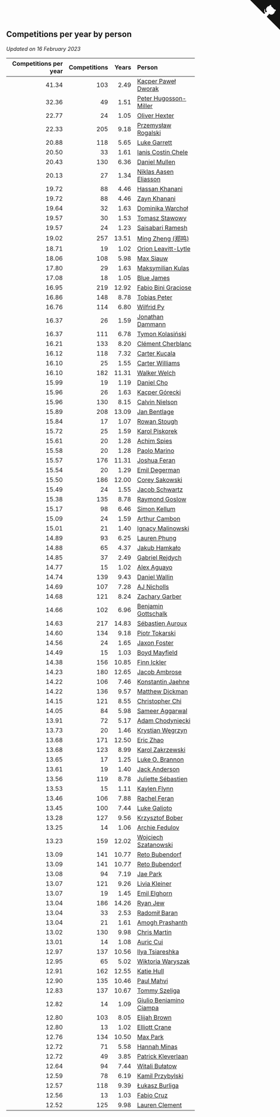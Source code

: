 ## Competitions per year by person

*Updated on 16 February 2023*

| Competitions per year | Competitions | Years | Person |
| ---: | ---: | ---: | :--- |
| 41.34 | 103 | 2.49 | [Kacper Paweł Dworak](https://www.worldcubeassociation.org/persons/2020DWOR01) |
| 32.36 | 49 | 1.51 | [Peter Hugosson-Miller](https://www.worldcubeassociation.org/persons/2021HUGO01) |
| 22.77 | 24 | 1.05 | [Oliver Hexter](https://www.worldcubeassociation.org/persons/2022HEXT01) |
| 22.33 | 205 | 9.18 | [Przemysław Rogalski](https://www.worldcubeassociation.org/persons/2013ROGA02) |
| 20.88 | 118 | 5.65 | [Luke Garrett](https://www.worldcubeassociation.org/persons/2017GARR05) |
| 20.50 | 33 | 1.61 | [Ianis Costin Chele](https://www.worldcubeassociation.org/persons/2021CHEL01) |
| 20.43 | 130 | 6.36 | [Daniel Mullen](https://www.worldcubeassociation.org/persons/2016MULL04) |
| 20.13 | 27 | 1.34 | [Niklas Aasen Eliasson](https://www.worldcubeassociation.org/persons/2021ELIA01) |
| 19.72 | 88 | 4.46 | [Hassan Khanani](https://www.worldcubeassociation.org/persons/2018KHAN26) |
| 19.72 | 88 | 4.46 | [Zayn Khanani](https://www.worldcubeassociation.org/persons/2018KHAN28) |
| 19.64 | 32 | 1.63 | [Dominika Warchoł](https://www.worldcubeassociation.org/persons/2021WARC01) |
| 19.57 | 30 | 1.53 | [Tomasz Stawowy](https://www.worldcubeassociation.org/persons/2021STAW01) |
| 19.57 | 24 | 1.23 | [Saisabari Ramesh](https://www.worldcubeassociation.org/persons/2021RAME01) |
| 19.02 | 257 | 13.51 | [Ming Zheng (郑鸣)](https://www.worldcubeassociation.org/persons/2009ZHEN11) |
| 18.71 | 19 | 1.02 | [Orion Leavitt-Lytle](https://www.worldcubeassociation.org/persons/2022LEAV01) |
| 18.06 | 108 | 5.98 | [Max Siauw](https://www.worldcubeassociation.org/persons/2017SIAU02) |
| 17.80 | 29 | 1.63 | [Maksymilian Kulas](https://www.worldcubeassociation.org/persons/2021KULA02) |
| 17.08 | 18 | 1.05 | [Blue James](https://www.worldcubeassociation.org/persons/2022JAME01) |
| 16.95 | 219 | 12.92 | [Fabio Bini Graciose](https://www.worldcubeassociation.org/persons/2010GRAC02) |
| 16.86 | 148 | 8.78 | [Tobias Peter](https://www.worldcubeassociation.org/persons/2014PETE03) |
| 16.76 | 114 | 6.80 | [Wilfrid Py](https://www.worldcubeassociation.org/persons/2016PYWI01) |
| 16.37 | 26 | 1.59 | [Jonathan Dammann](https://www.worldcubeassociation.org/persons/2021DAMM01) |
| 16.37 | 111 | 6.78 | [Tymon Kolasiński](https://www.worldcubeassociation.org/persons/2016KOLA02) |
| 16.21 | 133 | 8.20 | [Clément Cherblanc](https://www.worldcubeassociation.org/persons/2014CHER05) |
| 16.12 | 118 | 7.32 | [Carter Kucala](https://www.worldcubeassociation.org/persons/2015KUCA01) |
| 16.10 | 25 | 1.55 | [Carter Williams](https://www.worldcubeassociation.org/persons/2021WILL06) |
| 16.10 | 182 | 11.31 | [Walker Welch](https://www.worldcubeassociation.org/persons/2011WELC01) |
| 15.99 | 19 | 1.19 | [Daniel Cho](https://www.worldcubeassociation.org/persons/2021CHOD01) |
| 15.96 | 26 | 1.63 | [Kacper Górecki](https://www.worldcubeassociation.org/persons/2021GORE01) |
| 15.96 | 130 | 8.15 | [Calvin Nielson](https://www.worldcubeassociation.org/persons/2014NIEL03) |
| 15.89 | 208 | 13.09 | [Jan Bentlage](https://www.worldcubeassociation.org/persons/2010BENT01) |
| 15.84 | 17 | 1.07 | [Rowan Stough](https://www.worldcubeassociation.org/persons/2022STOU01) |
| 15.72 | 25 | 1.59 | [Karol Piskorek](https://www.worldcubeassociation.org/persons/2021PISK01) |
| 15.61 | 20 | 1.28 | [Achim Spies](https://www.worldcubeassociation.org/persons/2021SPIE01) |
| 15.58 | 20 | 1.28 | [Paolo Marino](https://www.worldcubeassociation.org/persons/2021MARI04) |
| 15.57 | 176 | 11.31 | [Joshua Feran](https://www.worldcubeassociation.org/persons/2011FERA01) |
| 15.54 | 20 | 1.29 | [Emil Degerman](https://www.worldcubeassociation.org/persons/2021DEGE01) |
| 15.50 | 186 | 12.00 | [Corey Sakowski](https://www.worldcubeassociation.org/persons/2011SAKO01) |
| 15.49 | 24 | 1.55 | [Jacob Schwartz](https://www.worldcubeassociation.org/persons/2021SCHW01) |
| 15.38 | 135 | 8.78 | [Raymond Goslow](https://www.worldcubeassociation.org/persons/2014GOSL01) |
| 15.17 | 98 | 6.46 | [Simon Kellum](https://www.worldcubeassociation.org/persons/2016KELL12) |
| 15.09 | 24 | 1.59 | [Arthur Cambon](https://www.worldcubeassociation.org/persons/2021CAMB01) |
| 15.01 | 21 | 1.40 | [Ignacy Malinowski](https://www.worldcubeassociation.org/persons/2021MALI02) |
| 14.89 | 93 | 6.25 | [Lauren Phung](https://www.worldcubeassociation.org/persons/2016PHUN02) |
| 14.88 | 65 | 4.37 | [Jakub Hamkało](https://www.worldcubeassociation.org/persons/2018HAMK01) |
| 14.85 | 37 | 2.49 | [Gabriel Rejdych](https://www.worldcubeassociation.org/persons/2020REJD01) |
| 14.77 | 15 | 1.02 | [Alex Aguayo](https://www.worldcubeassociation.org/persons/2022AGUA01) |
| 14.74 | 139 | 9.43 | [Daniel Wallin](https://www.worldcubeassociation.org/persons/2013WALL03) |
| 14.69 | 107 | 7.28 | [AJ Nicholls](https://www.worldcubeassociation.org/persons/2015NICH04) |
| 14.68 | 121 | 8.24 | [Zachary Garber](https://www.worldcubeassociation.org/persons/2014GARB01) |
| 14.66 | 102 | 6.96 | [Benjamin Gottschalk](https://www.worldcubeassociation.org/persons/2016GOTT01) |
| 14.63 | 217 | 14.83 | [Sébastien Auroux](https://www.worldcubeassociation.org/persons/2008AURO01) |
| 14.60 | 134 | 9.18 | [Piotr Tokarski](https://www.worldcubeassociation.org/persons/2013TOKA01) |
| 14.56 | 24 | 1.65 | [Jaxon Foster](https://www.worldcubeassociation.org/persons/2021FOST01) |
| 14.49 | 15 | 1.03 | [Boyd Mayfield](https://www.worldcubeassociation.org/persons/2022MAYF01) |
| 14.38 | 156 | 10.85 | [Finn Ickler](https://www.worldcubeassociation.org/persons/2012ICKL01) |
| 14.23 | 180 | 12.65 | [Jacob Ambrose](https://www.worldcubeassociation.org/persons/2010AMBR01) |
| 14.22 | 106 | 7.46 | [Konstantin Jaehne](https://www.worldcubeassociation.org/persons/2015JAEH01) |
| 14.22 | 136 | 9.57 | [Matthew Dickman](https://www.worldcubeassociation.org/persons/2013DICK01) |
| 14.15 | 121 | 8.55 | [Christopher Chi](https://www.worldcubeassociation.org/persons/2014CHIC01) |
| 14.05 | 84 | 5.98 | [Sameer Aggarwal](https://www.worldcubeassociation.org/persons/2017AGGA01) |
| 13.91 | 72 | 5.17 | [Adam Chodyniecki](https://www.worldcubeassociation.org/persons/2017CHOD02) |
| 13.73 | 20 | 1.46 | [Krystian Węgrzyn](https://www.worldcubeassociation.org/persons/2021WEGR01) |
| 13.68 | 171 | 12.50 | [Eric Zhao](https://www.worldcubeassociation.org/persons/2010ZHAO19) |
| 13.68 | 123 | 8.99 | [Karol Zakrzewski](https://www.worldcubeassociation.org/persons/2014ZAKR01) |
| 13.65 | 17 | 1.25 | [Luke O. Brannon](https://www.worldcubeassociation.org/persons/2021BRAN02) |
| 13.61 | 19 | 1.40 | [Jack Anderson](https://www.worldcubeassociation.org/persons/2021ANDE05) |
| 13.56 | 119 | 8.78 | [Juliette Sébastien](https://www.worldcubeassociation.org/persons/2014SEBA01) |
| 13.53 | 15 | 1.11 | [Kaylen Flynn](https://www.worldcubeassociation.org/persons/2022FLYN01) |
| 13.46 | 106 | 7.88 | [Rachel Feran](https://www.worldcubeassociation.org/persons/2015FERA01) |
| 13.45 | 100 | 7.44 | [Luke Galioto](https://www.worldcubeassociation.org/persons/2015GALI02) |
| 13.28 | 127 | 9.56 | [Krzysztof Bober](https://www.worldcubeassociation.org/persons/2013BOBE01) |
| 13.25 | 14 | 1.06 | [Archie Fedulov](https://www.worldcubeassociation.org/persons/2022FEDU01) |
| 13.23 | 159 | 12.02 | [Wojciech Szatanowski](https://www.worldcubeassociation.org/persons/2011SZAT01) |
| 13.09 | 141 | 10.77 | [Reto Bubendorf](https://www.worldcubeassociation.org/persons/2012BUBE01) |
| 13.09 | 141 | 10.77 | [Reto Bubendorf](https://www.worldcubeassociation.org/persons/2012BUBE01) |
| 13.08 | 94 | 7.19 | [Jae Park](https://www.worldcubeassociation.org/persons/2015PARK24) |
| 13.07 | 121 | 9.26 | [Livia Kleiner](https://www.worldcubeassociation.org/persons/2013KLEI03) |
| 13.07 | 19 | 1.45 | [Emil Elghorn](https://www.worldcubeassociation.org/persons/2021ELGH01) |
| 13.04 | 186 | 14.26 | [Ryan Jew](https://www.worldcubeassociation.org/persons/2008JEWR01) |
| 13.04 | 33 | 2.53 | [Radomił Baran](https://www.worldcubeassociation.org/persons/2020BARA02) |
| 13.04 | 21 | 1.61 | [Amogh Prashanth](https://www.worldcubeassociation.org/persons/2021PRAS01) |
| 13.02 | 130 | 9.98 | [Chris Martin](https://www.worldcubeassociation.org/persons/2013MART03) |
| 13.01 | 14 | 1.08 | [Auric Cui](https://www.worldcubeassociation.org/persons/2022CUIA01) |
| 12.97 | 137 | 10.56 | [Ilya Tsiareshka](https://www.worldcubeassociation.org/persons/2012TERE01) |
| 12.95 | 65 | 5.02 | [Wiktoria Waryszak](https://www.worldcubeassociation.org/persons/2018WARY01) |
| 12.91 | 162 | 12.55 | [Katie Hull](https://www.worldcubeassociation.org/persons/2010HULL01) |
| 12.90 | 135 | 10.46 | [Paul Mahvi](https://www.worldcubeassociation.org/persons/2012MAHV01) |
| 12.83 | 137 | 10.67 | [Tommy Szeliga](https://www.worldcubeassociation.org/persons/2012SZEL01) |
| 12.82 | 14 | 1.09 | [Giulio Beniamino Ciampa](https://www.worldcubeassociation.org/persons/2022CIAM01) |
| 12.80 | 103 | 8.05 | [Elijah Brown](https://www.worldcubeassociation.org/persons/2015BROW03) |
| 12.80 | 13 | 1.02 | [Elliott Crane](https://www.worldcubeassociation.org/persons/2022CRAN01) |
| 12.76 | 134 | 10.50 | [Max Park](https://www.worldcubeassociation.org/persons/2012PARK03) |
| 12.72 | 71 | 5.58 | [Hannah Minas](https://www.worldcubeassociation.org/persons/2017MINA04) |
| 12.72 | 49 | 3.85 | [Patrick Kleverlaan](https://www.worldcubeassociation.org/persons/2019KLEV01) |
| 12.64 | 94 | 7.44 | [Witali Bułatow](https://www.worldcubeassociation.org/persons/2015BUAT01) |
| 12.59 | 78 | 6.19 | [Kamil Przybylski](https://www.worldcubeassociation.org/persons/2016PRZY01) |
| 12.57 | 118 | 9.39 | [Łukasz Burliga](https://www.worldcubeassociation.org/persons/2013BURL01) |
| 12.56 | 13 | 1.03 | [Fabio Cruz](https://www.worldcubeassociation.org/persons/2022CRUZ01) |
| 12.52 | 125 | 9.98 | [Lauren Clement](https://www.worldcubeassociation.org/persons/2013KLEM01) |


<a href="https://github.com/jonatanklosko/wca_statistics" class="github-corner" aria-label="View source on Github"><svg width="80" height="80" viewBox="0 0 250 250" style="fill:#151513; color:#fff; position: absolute; top: 0; border: 0; right: 0;" aria-hidden="true"><path d="M0,0 L115,115 L130,115 L142,142 L250,250 L250,0 Z"></path><path d="M128.3,109.0 C113.8,99.7 119.0,89.6 119.0,89.6 C122.0,82.7 120.5,78.6 120.5,78.6 C119.2,72.0 123.4,76.3 123.4,76.3 C127.3,80.9 125.5,87.3 125.5,87.3 C122.9,97.6 130.6,101.9 134.4,103.2" fill="currentColor" style="transform-origin: 130px 106px;" class="octo-arm"></path><path d="M115.0,115.0 C114.9,115.1 118.7,116.5 119.8,115.4 L133.7,101.6 C136.9,99.2 139.9,98.4 142.2,98.6 C133.8,88.0 127.5,74.4 143.8,58.0 C148.5,53.4 154.0,51.2 159.7,51.0 C160.3,49.4 163.2,43.6 171.4,40.1 C171.4,40.1 176.1,42.5 178.8,56.2 C183.1,58.6 187.2,61.8 190.9,65.4 C194.5,69.0 197.7,73.2 200.1,77.6 C213.8,80.2 216.3,84.9 216.3,84.9 C212.7,93.1 206.9,96.0 205.4,96.6 C205.1,102.4 203.0,107.8 198.3,112.5 C181.9,128.9 168.3,122.5 157.7,114.1 C157.9,116.9 156.7,120.9 152.7,124.9 L141.0,136.5 C139.8,137.7 141.6,141.9 141.8,141.8 Z" fill="currentColor" class="octo-body"></path></svg></a><style>.github-corner:hover .octo-arm{animation:octocat-wave 560ms ease-in-out}@keyframes octocat-wave{0%,100%{transform:rotate(0)}20%,60%{transform:rotate(-25deg)}40%,80%{transform:rotate(10deg)}}@media (max-width:500px){.github-corner:hover .octo-arm{animation:none}.github-corner .octo-arm{animation:octocat-wave 560ms ease-in-out}}</style>
